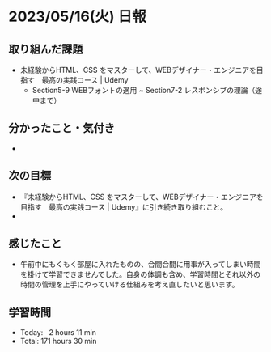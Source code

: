 # 2023/05/16(火) 日報
## 取り組んだ課題
- 未経験からHTML、CSS をマスターして、WEBデザイナー・エンジニアを目指す　最高の実践コース | Udemy
  - Section5-9 WEBフォントの適用 ~ Section7-2 レスポンシブの理論（途中まで） 

## 分かったこと・気付き
- 

## 次の目標
- 『未経験からHTML、CSS をマスターして、WEBデザイナー・エンジニアを目指す　最高の実践コース | Udemy』に引き続き取り組むこと。
- 

## 感じたこと
- 午前中にもくもく部屋に入れたものの、合間合間に用事が入ってしまい時間を掛けて学習できませんでした。自身の体調も含め、学習時間とそれ以外の時間の管理を上手にやっていける仕組みを考え直したいと思います。

## 学習時間
- Today:&nbsp;&nbsp; 2 hours 11 min
- Total: 171 hours 30 min
